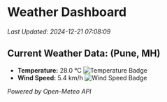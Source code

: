 
# Weather Dashboard

_Last Updated: 2024-12-21 07:08:09_

## Current Weather Data: (Pune, MH)
- **Temperature:** 28.0 °C ![Temperature Badge](https://img.shields.io/badge/Temperature-Medium%20Temp-green)
- **Wind Speed:** 5.4 km/h ![Wind Speed Badge](https://img.shields.io/badge/Wind%20Speed-Low%20Wind-blue)

*Powered by Open-Meteo API*
